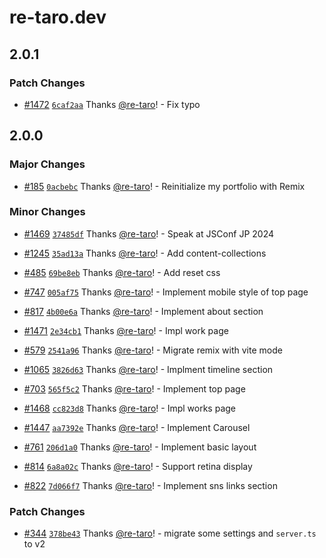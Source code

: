 # re-taro.dev

## 2.0.1

### Patch Changes

- [#1472](https://github.com/re-taro/re-taro.dev/pull/1472) [`6caf2aa`](https://github.com/re-taro/re-taro.dev/commit/6caf2aa7faecc98a270ac42047aa247384d5413c) Thanks [@re-taro](https://github.com/re-taro)! - Fix typo

## 2.0.0

### Major Changes

- [#185](https://github.com/re-taro/re-taro.dev/pull/185) [`0acbebc`](https://github.com/re-taro/re-taro.dev/commit/0acbebc387623aacef1abafd2f92e0c998c9490d) Thanks [@re-taro](https://github.com/re-taro)! - Reinitialize my portfolio with Remix

### Minor Changes

- [#1469](https://github.com/re-taro/re-taro.dev/pull/1469) [`37485df`](https://github.com/re-taro/re-taro.dev/commit/37485dff12a7411d2e26068f77d90c66434c8cd1) Thanks [@re-taro](https://github.com/re-taro)! - Speak at JSConf JP 2024

- [#1245](https://github.com/re-taro/re-taro.dev/pull/1245) [`35ad13a`](https://github.com/re-taro/re-taro.dev/commit/35ad13a1e40b170031e99587572460232c6cdebe) Thanks [@re-taro](https://github.com/re-taro)! - Add content-collections

- [#485](https://github.com/re-taro/re-taro.dev/pull/485) [`69be8eb`](https://github.com/re-taro/re-taro.dev/commit/69be8eb8dc2ff61a8c90cfbe04cfdfa796ac73d1) Thanks [@re-taro](https://github.com/re-taro)! - Add reset css

- [#747](https://github.com/re-taro/re-taro.dev/pull/747) [`005af75`](https://github.com/re-taro/re-taro.dev/commit/005af755acce868cc354c8ddf05b485e4f90401c) Thanks [@re-taro](https://github.com/re-taro)! - Implement mobile style of top page

- [#817](https://github.com/re-taro/re-taro.dev/pull/817) [`4b00e6a`](https://github.com/re-taro/re-taro.dev/commit/4b00e6ab170f72f1a99e204aef3e79cba9599e93) Thanks [@re-taro](https://github.com/re-taro)! - Implement about section

- [#1471](https://github.com/re-taro/re-taro.dev/pull/1471) [`2e34cb1`](https://github.com/re-taro/re-taro.dev/commit/2e34cb177a61a71f75a91b85bba10deb00dfda19) Thanks [@re-taro](https://github.com/re-taro)! - Impl work page

- [#579](https://github.com/re-taro/re-taro.dev/pull/579) [`2541a96`](https://github.com/re-taro/re-taro.dev/commit/2541a966cccc3cd1bc68a87706e0eed42b96d402) Thanks [@re-taro](https://github.com/re-taro)! - Migrate remix with vite mode

- [#1065](https://github.com/re-taro/re-taro.dev/pull/1065) [`3826d63`](https://github.com/re-taro/re-taro.dev/commit/3826d638f391d850ed15d7c4c18ace9c49b21fd2) Thanks [@re-taro](https://github.com/re-taro)! - Implment timeline section

- [#703](https://github.com/re-taro/re-taro.dev/pull/703) [`565f5c2`](https://github.com/re-taro/re-taro.dev/commit/565f5c2346336fb54c2a6583915e6b8febd72a5f) Thanks [@re-taro](https://github.com/re-taro)! - Implement top page

- [#1468](https://github.com/re-taro/re-taro.dev/pull/1468) [`cc823d8`](https://github.com/re-taro/re-taro.dev/commit/cc823d8b9211ca540288d76c03c72131aba6f65d) Thanks [@re-taro](https://github.com/re-taro)! - Impl works page

- [#1447](https://github.com/re-taro/re-taro.dev/pull/1447) [`aa7392e`](https://github.com/re-taro/re-taro.dev/commit/aa7392ec94a7a08232ea714c7e41cbe7e3b5296e) Thanks [@re-taro](https://github.com/re-taro)! - Implement Carousel

- [#761](https://github.com/re-taro/re-taro.dev/pull/761) [`206d1a0`](https://github.com/re-taro/re-taro.dev/commit/206d1a08baa6ed2ba3291d5d0ce1392da6aad879) Thanks [@re-taro](https://github.com/re-taro)! - Implement basic layout

- [#814](https://github.com/re-taro/re-taro.dev/pull/814) [`6a8a02c`](https://github.com/re-taro/re-taro.dev/commit/6a8a02c7597e1e58da6c7b559e58ed47d5e89cd8) Thanks [@re-taro](https://github.com/re-taro)! - Support retina display

- [#822](https://github.com/re-taro/re-taro.dev/pull/822) [`7d066f7`](https://github.com/re-taro/re-taro.dev/commit/7d066f7d35cab34d6569946cc5550de3f4c89f56) Thanks [@re-taro](https://github.com/re-taro)! - Implement sns links section

### Patch Changes

- [#344](https://github.com/re-taro/re-taro.dev/pull/344) [`378be43`](https://github.com/re-taro/re-taro.dev/commit/378be43ae29f5411ff4e7a0757fb30948b67231a) Thanks [@re-taro](https://github.com/re-taro)! - migrate some settings and `server.ts` to v2
